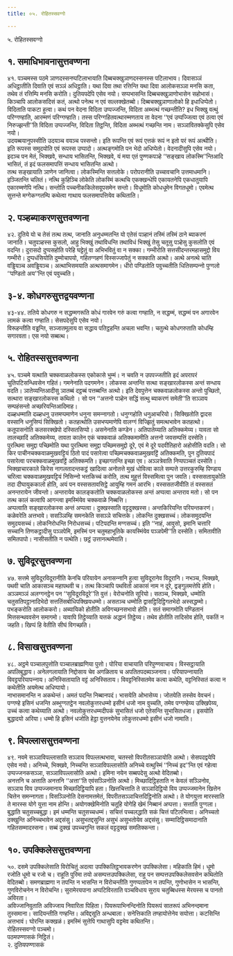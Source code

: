 ```yaml
---
title: ०५. रोहितस्सवग्गो

---
```

५. रोहितस्सवग्गो  


## १. समाधिभावनासुत्तवण्णना

४१. पञ्‍चमस्स पठमे ञाणदस्सनप्पटिलाभायाति दिब्बचक्खुञाणदस्सनस्स पटिलाभाय। दिवासञ्‍ञं अधिट्ठातीति दिवाति एवं सञ्‍ञं अधिट्ठाति। यथा दिवा तथा रत्तिन्ति यथा दिवा आलोकसञ्‍ञा मनसि कता, तथेव तं रत्तिम्पि मनसि करोति। दुतियपदेपि एसेव नयो। सप्पभासन्ति दिब्बचक्खुञाणोभासेन सहोभासं। किञ्‍चापि आलोकसदिसं कतं, अत्थो पनेत्थ न एवं सल्‍लक्खेतब्बो। दिब्बचक्खुञाणालोको हि इधाधिप्पेतो।  
विदिताति पाकटा हुत्वा। कथं पन वेदना विदिता उप्पज्‍जन्ति, विदिता अब्भत्थं गच्छन्तीति? इध भिक्खु वत्थुं परिग्गण्हाति, आरम्मणं परिग्गण्हाति। तस्स परिग्गहितवत्थारम्मणताय ता वेदना ‘‘एवं उप्पज्‍जित्वा एवं ठत्वा एवं निरुज्झन्ती’’ति विदिता उप्पज्‍जन्ति, विदिता तिट्ठन्ति, विदिता अब्भत्थं गच्छन्ति नाम। सञ्‍ञावितक्‍केसुपि एसेव नयो।  
उदयब्बयानुपस्सीति उदयञ्‍च वयञ्‍च पस्सन्तो। इति रूपन्ति एवं रूपं एत्तकं रूपं न इतो परं रूपं अत्थीति। इति रूपस्स समुदयोति एवं रूपस्स उप्पादो। अत्थङ्गमोति पन भेदो अधिप्पेतो। वेदनादीसुपि एसेव नयो। इदञ्‍च पन मेतं, भिक्खवे, सन्धाय भासितन्ति, भिक्खवे, यं मया एतं पुण्णकपञ्हे ‘‘सङ्खाय लोकस्मि’’न्तिआदि भासितं, तं इदं फलसमापत्तिं सन्धाय भासितन्ति अत्थो।  
तत्थ सङ्खायाति ञाणेन जानित्वा। लोकस्मिन्ति सत्तलोके। परोपरानीति उच्‍चावचानि उत्तमाधमानि। इञ्‍जितन्ति चलितं। नत्थि कुहिञ्‍चि लोकेति लोकस्मिं कत्थचि एकक्खन्धेपि एकायतनेपि एकधातुयापि एकारम्मणेपि नत्थि। सन्तोति पच्‍चनीककिलेसवूपसमेन सन्तो। विधूमोति कोधधूमेन विगतधूमो। एवमेत्थ सुत्तन्ते मग्गेकग्गतम्पि कथेत्वा गाथाय फलसमापत्तियेव कथिताति।  


## २. पञ्हब्याकरणसुत्तवण्णना

४२. दुतिये यो च तेसं तत्थ तत्थ, जानाति अनुधम्मतन्ति यो एतेसं पञ्हानं तस्मिं तस्मिं ठाने ब्याकरणं जानाति। चतुपञ्हस्स कुसलो, आहु भिक्खुं तथाविधन्ति तथाविधं भिक्खुं तेसु चतूसु पञ्हेसु कुसलोति एवं वदन्ति। दुरासदो दुप्पसहोति परेहि घट्टेतुं वा अभिभवितुं वा न सक्‍का। गम्भीरोति सत्तसीदन्तरमहासमुद्दो विय गम्भीरो। दुप्पधंसियोति दुम्मोचापयो, गहितग्गहणं विस्सज्‍जापेतुं न सक्‍काति अत्थो। अत्थे अनत्थे चाति वड्ढियञ्‍च अवड्ढियञ्‍च। अत्थाभिसमयाति अत्थसमागमेन। धीरो पण्डितोति पवुच्‍चतीति धितिसम्पन्‍नो पुग्गलो ‘‘पण्डितो अय’’न्ति एवं पवुच्‍चति।  


## ३-४. कोधगरुसुत्तद्वयवण्णना

४३-४४. ततिये कोधगरु न सद्धम्मगरूति कोधं गारवेन गरुं कत्वा गण्हाति, न सद्धम्मं, सद्धम्मं पन अगारवेन लामकं कत्वा गण्हाति। सेसपदेसुपि एसेव नयो।  
विरूहन्तीति वड्ढन्ति, सञ्‍जातमूलाय वा सद्धाय पतिट्ठहन्ति अचला भवन्ति। चतुत्थे कोधगरुताति कोधम्हि सगारवता। एस नयो सब्बत्थ।  


## ५. रोहितस्ससुत्तवण्णना

४५. पञ्‍चमे यत्थाति चक्‍कवाळलोकस्स एकोकासे भुम्मं। न चवति न उपपज्‍जतीति इदं अपरापरं चुतिपटिसन्धिवसेन गहितं। गमनेनाति पदगमनेन। लोकस्स अन्तन्ति सत्था सङ्खारलोकस्स अन्तं सन्धाय वदति। ञातेय्यन्तिआदीसु ञातब्बं दट्ठब्बं पत्तब्बन्ति अत्थो। इति देवपुत्तेन चक्‍कवाळलोकस्स अन्तो पुच्छितो, सत्थारा सङ्खारलोकस्स कथितो । सो पन ‘‘अत्तनो पञ्हेन सद्धिं सत्थु ब्याकरणं समेती’’ति सञ्‍ञाय सम्पहंसन्तो अच्छरियन्तिआदिमाह।  
दळ्हधम्माति दळ्हधनु उत्तमप्पमाणेन धनुना समन्‍नागतो। धनुग्गहोति धनुआचरियो। सिक्खितोति द्वादस वस्सानि धनुसिप्पं सिक्खितो। कतहत्थोति उसभप्पमाणेपि वालग्गं विज्झितुं समत्थभावेन कतहत्थो। कतूपासनोति कतसरक्खेपो दस्सितसिप्पो। असनेनाति कण्डेन। अतिपातेय्याति अतिक्‍कमेय्य। यावता सो तालच्छादिं अतिक्‍कमेय्य, तावता कालेन एकं चक्‍कवाळं अतिक्‍कमामीति अत्तनो जवसम्पत्तिं दस्सेति।  
पुरत्थिमा समुद्दा पच्छिमोति यथा पुरत्थिमा समुद्दा पच्छिमसमुद्दो दूरे, एवं मे दूरे पदवीतिहारो अहोसीति वदति। सो किर पाचीनचक्‍कवाळमुखवट्टियं ठितो पादं पसारेत्वा पच्छिमचक्‍कवाळमुखवट्टिं अतिक्‍कमति, पुन दुतियपादं पसारेत्वा परचक्‍कवाळमुखवट्टिं अतिक्‍कमति। इच्छागतन्ति इच्छा एव। अञ्‍ञत्रेवाति निप्पपञ्‍चतं दस्सेति। भिक्खाचारकाले किरेस नागलतादन्तकट्ठं खादित्वा अनोतत्ते मुखं धोवित्वा काले सम्पत्ते उत्तरकुरुम्हि पिण्डाय चरित्वा चक्‍कवाळमुखवट्टियं निसिन्‍नो भत्तकिच्‍चं करोति, तत्थ मुहुत्तं विस्समित्वा पुन जवति। वस्ससतायुकोति तदा दीघायुककालो होति, अयं पन वस्ससतावसिट्ठे आयुम्हि गमनं आरभि। वस्ससतजीवीति तं वस्ससतं अनन्तरायेन जीवन्तो। अन्तरायेव कालङ्कतोति चक्‍कवाळलोकस्स अन्तं अप्पत्वा अन्तराव मतो। सो पन तत्थ कालं कत्वापि आगन्त्वा इमस्मिंयेव चक्‍कवाळे निब्बत्ति।  
अप्पत्वाति सङ्खारलोकस्स अन्तं अप्पत्वा। दुक्खस्साति वट्टदुक्खस्स। अन्तकिरियन्ति परियन्तकरणं। कळेवरेति अत्तभावे। ससञ्‍ञिम्हि समनकेति ससञ्‍ञे सचित्तके। लोकन्ति दुक्खसच्‍चं। लोकसमुदयन्ति समुदयसच्‍चं। लोकनिरोधन्ति निरोधसच्‍चं। पटिपदन्ति मग्गसच्‍चं। इति ‘‘नाहं, आवुसो, इमानि चत्तारि सच्‍चानि तिणकट्ठादीसु पञ्‍ञपेमि, इमस्मिं पन चतुमहाभूतिके कायस्मिंयेव पञ्‍ञपेमी’’ति दस्सेति। समितावीति समितपापो। नासीसतीति न पत्थेति। छट्ठं उत्तानत्थमेवाति।  


## ७. सुविदूरसुत्तवण्णना

४७. सत्तमे सुविदूरविदूरानीति केनचि परियायेन अनासन्‍नानि हुत्वा सुविदूरानेव विदूरानि। नभञ्‍च, भिक्खवे, पथवी चाति आकासञ्‍च महापथवी च। तत्थ किञ्‍चापि पथवितो आकासं नाम न दूरे, द्वङ्गुलमत्तेपि होति। अञ्‍ञमञ्‍ञं अलग्गनट्ठेन पन ‘‘सुविदूरविदूरे’’ति वुत्तं। वेरोचनोति सूरियो। सतञ्‍च, भिक्खवे, धम्मोति चतुसतिपट्ठानादिभेदो सत्ततिंसबोधिपक्खियधम्मो। असतञ्‍च धम्मोति द्वासट्ठिदिट्ठिगतभेदो अस्सद्धम्मो।  
पभङ्करोति आलोककरो। अब्यायिको होतीति अविगच्छनसभावो होति। सतं समागमोति पण्डितानं मित्तसन्थववसेन समागमो। यावापि तिट्ठेय्याति यत्तकं अद्धानं तिट्ठेय्य। तथेव होतीति तादिसोव होति, पकतिं न जहति। खिप्पं हि वेतीति सीघं विगच्छति।  


## ८. विसाखसुत्तवण्णना

४८. अट्ठमे पञ्‍चालपुत्तोति पञ्‍चालब्राह्मणिया पुत्तो। पोरिया वाचायाति परिपुण्णवाचाय। विस्सट्ठायाति अपलिबुद्धाय। अनेलगलायाति निद्दोसाय चेव अगळिताय च अपतितपदब्यञ्‍जनाय। परियापन्‍नायाति विवट्टपरियापन्‍नाय। अनिस्सितायाति वट्टं अनिस्सिताय। विवट्टनिस्सितमेव कत्वा कथेति, वट्टनिस्सितं कत्वा न कथेतीति अयमेत्थ अधिप्पायो।  
नाभासमानन्ति न अकथेन्तं। अमतं पदन्ति निब्बानपदं। भासयेति ओभासेय्य। जोतयेति तस्सेव वेवचनं। पग्गण्हे इसिनं धजन्ति अब्भुग्गतट्ठेन नवलोकुत्तरधम्मो इसीनं धजो नाम वुच्‍चति, तमेव पग्गण्हेय्य उक्खिपेय्य, उच्‍चं कत्वा कथेय्याति अत्थो। नवलोकुत्तरधम्मदीपकं सुभासितं धजो एतेसन्ति सुभासितधजा। इसयोति बुद्धादयो अरिया। धम्मो हि इसिनं धजोति हेट्ठा वुत्तनयेनेव लोकुत्तरधम्मो इसीनं धजो नामाति।  


## ९. विपल्‍लाससुत्तवण्णना

४९. नवमे सञ्‍ञाविपल्‍लासाति सञ्‍ञाय विपल्‍लत्थभावा, चतस्सो विपरीतसञ्‍ञायोति अत्थो। सेसपदद्वयेपि एसेव नयो। अनिच्‍चे, भिक्खवे, निच्‍चन्ति सञ्‍ञाविपल्‍लासोति अनिच्‍चे वत्थुस्मिं ‘‘निच्‍चं इद’’न्ति एवं गहेत्वा उप्पज्‍जनकसञ्‍ञा, सञ्‍ञाविपल्‍लासोति अत्थो। इमिना नयेन सब्बपदेसु अत्थो वेदितब्बो।  
अनत्तनि च अत्ताति अनत्तनि ‘‘अत्ता’’ति एवंसञ्‍ञिनोति अत्थो। मिच्छादिट्ठिहताति न केवलं सञ्‍ञिनोव, सञ्‍ञाय विय उप्पज्‍जमानाय मिच्छादिट्ठियापि हता। खित्तचित्ताति ते सञ्‍ञादिट्ठियो विय उप्पज्‍जमानेन खित्तेन चित्तेन समन्‍नागता। विसञ्‍ञिनोति देसनामत्तमेतं, विपरीतसञ्‍ञाचित्तदिट्ठिनोति अत्थो। ते योगयुत्ता मारस्साति ते मारस्स योगे युत्ता नाम होन्ति। अयोगक्खेमिनोति चतूहि योगेहि खेमं निब्बानं अप्पत्ता। सत्ताति पुग्गला। बुद्धाति चतुसच्‍चबुद्धा। इमं धम्मन्ति चतुसच्‍चधम्मं। सचित्तं पच्‍चलद्धाति सकं चित्तं पटिलभित्वा। अनिच्‍चतो दक्खुन्ति अनिच्‍चभावेन अद्दसंसु। असुभतद्दसुन्ति असुभं असुभतोयेव अद्दसंसु। सम्मादिट्ठिसमादानाति गहितसम्मादस्सना। सब्बं दुक्खं उपच्‍चगुन्ति सकलं वट्टदुक्खं समतिक्‍कन्ता।  


## १०. उपक्‍किलेससुत्तवण्णना

५०. दसमे उपक्‍किलेसाति विरोचितुं अदत्वा उपक्‍किलिट्ठभावकरणेन उपक्‍किलेसा। महिकाति हिमं। धूमो रजोति धूमो च रजो च। राहूति पुरिमा तयो असम्पत्तउपक्‍किलेसा, राहु पन सम्पत्तउपक्‍किलेसवसेन कथितोति वेदितब्बो। समणब्राह्मणा न तपन्ति न भासन्ति न विरोचन्तीति गुणप्पतापेन न तपन्ति, गुणोभासेन न भासन्ति, गुणविरोचनेन न विरोचन्ति। सुरामेरयपाना अप्पटिविरताति पञ्‍चविधाय सुराय चतुब्बिधस्स मेरयस्स च पानतो अविरता।  
अविज्‍जानिवुताति अविज्‍जाय निवारिता पिहिता। पियरूपाभिनन्दिनोति पियरूपं सातरूपं अभिनन्दमाना तुस्समाना। सादियन्तीति गण्हन्ति। अविद्दसूति अन्धबाला। सनेत्तिकाति तण्हायोत्तेनेव सयोत्ता। कटसिन्ति अत्तभावं। घोरन्ति कक्खळं। इमस्मिं सुत्तेपि गाथासुपि वट्टमेव कथितन्ति।  
रोहितस्सवग्गो पञ्‍चमो।  
पठमपण्णासकं निट्ठितं।  
२. दुतियपण्णासकं  